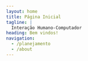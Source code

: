 ```yaml
---
layout: home
title: Página Inicial
tagline: |
  Interação Humano-Computador
heading: Bem vindos!
navigation:
  - /planejamento
  - /about
---
```

